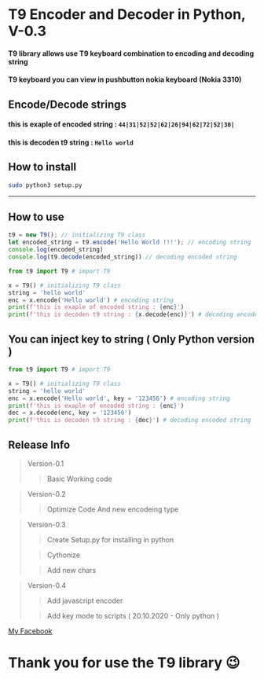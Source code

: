 # T9 Encoder and Decoder in Python, V-0.3
#### T9 library allows use T9 keyboard combination to encoding and decoding string
#### T9 keyboard you can view in pushbutton nokia keyboard (Nokia 3310)

## Encode/Decode strings
#### this is exaple of encoded string : `44|31|52|52|62|26|94|62|72|52|30|`
#### this is decoden t9 string : `Hello world`

## How to install
```bash
sudo python3 setup.py
```
---

## How to use

```js
t9 = new T9(); // initializing T9 class
let encoded_string = t9.encode('Hello World !!!'); // encoding string
console.log(encoded_string)
console.log(t9.decode(encoded_string)) // decoding encoded string
```

```python 
from t9 import T9 # import T9

x = T9() # initializing T9 class
string = 'hello world' 
enc = x.encode('Hello world') # encoding string
print(f'this is exaple of encoded string : {enc}')
print(f'this is decoden t9 string : {x.decode(enc)}') # decoding encoded string
```

## You can inject key to string ( Only Python version )
```python
from t9 import T9 # import T9

x = T9() # initializing T9 class
string = 'hello world' 
enc = x.encode('Hello world', key = '123456') # encoding string
print(f'this is exaple of encoded string : {enc}')
dec = x.decode(enc, key = '123456')
print(f'this is decoden t9 string : {dec}') # decoding encoded string
```
## Release Info
> Version-0.1
>> Basic Working code

> Version-0.2
>> Optimize Code And new encodeing type

> Version-0.3
>> Create Setup.py for installing in python
>
>> Cythonize
>
>> Add new chars

> Version-0.4
>> Add javascript encoder
>
>> Add key mode to scripts ( 20.10.2020 - Only python )

[My Facebook](https://www.facebook.com/King.of.the.wold.Misha/)

# Thank you for use the T9 library :wink:
